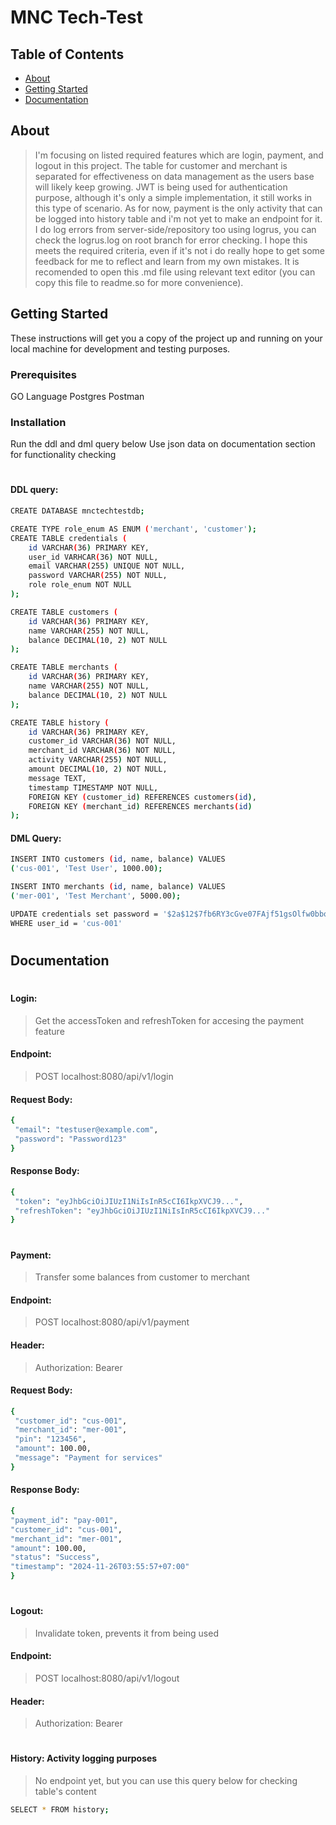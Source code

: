 # MNC Tech-Test

## Table of Contents

- [About](#about)
- [Getting Started](#getting-started)
- [Documentation](#documentation)

## About 

> I'm focusing on listed required features which are login, payment, and logout in this project. The table for customer and merchant is separated for effectiveness on data management as the users base will likely keep growing. JWT is being used for authentication purpose, although it's only a simple implementation, it still works in this type of scenario. As for now, payment is the only activity that can be logged into history table and i'm not yet to make an endpoint for it. I do log errors from server-side/repository too using logrus, you can check the logrus.log on root branch for error checking. I hope this meets the required criteria, even if it's not i do really hope to get some feedback for me to reflect and learn from my own mistakes. It is recomended to open this .md file using relevant text editor (you can copy this file to readme.so for more convenience).

## Getting Started 

These instructions will get you a copy of the project up and running on your local machine for development and testing purposes. 
### Prerequisites
GO Language
Postgres
Postman

### Installation
Run the ddl and dml query below
Use json data on documentation section for functionality checking
#
#### DDL query:
```sh
CREATE DATABASE mnctechtestdb;
```
```sh
CREATE TYPE role_enum AS ENUM ('merchant', 'customer');
CREATE TABLE credentials (
    id VARCHAR(36) PRIMARY KEY,
    user_id VARHCAR(36) NOT NULL,
    email VARCHAR(255) UNIQUE NOT NULL,
    password VARCHAR(255) NOT NULL,
    role role_enum NOT NULL
);
```
```sh
CREATE TABLE customers (
    id VARCHAR(36) PRIMARY KEY,
    name VARCHAR(255) NOT NULL,
    balance DECIMAL(10, 2) NOT NULL
);
```
```sh
CREATE TABLE merchants (
    id VARCHAR(36) PRIMARY KEY,
    name VARCHAR(255) NOT NULL,
    balance DECIMAL(10, 2) NOT NULL
);
```
```sh
CREATE TABLE history (
    id VARCHAR(36) PRIMARY KEY,
    customer_id VARCHAR(36) NOT NULL,
    merchant_id VARCHAR(36) NOT NULL,
    activity VARCHAR(255) NOT NULL,
    amount DECIMAL(10, 2) NOT NULL,
    message TEXT,
    timestamp TIMESTAMP NOT NULL,
    FOREIGN KEY (customer_id) REFERENCES customers(id),
    FOREIGN KEY (merchant_id) REFERENCES merchants(id)
);
```

#### DML Query:
```sh
INSERT INTO customers (id, name, balance) VALUES 
('cus-001', 'Test User', 1000.00);
```
```sh
INSERT INTO merchants (id, name, balance) VALUES 
('mer-001', 'Test Merchant', 5000.00);
```
```sh
UPDATE credentials set password = '$2a$12$7fb6RY3cGve07FAjf51gsOlfw0bbowS2JZ5WSCDmJKDtkwZ/JoOx6'
WHERE user_id = 'cus-001'
```
#
#
## Documentation
#
#### Login: 
> Get the accessToken and refreshToken for accesing the payment feature
#### Endpoint: 
> POST localhost:8080/api/v1/login
#### Request Body:
```sh
{
 "email": "testuser@example.com",
 "password": "Password123"
}
```
#### Response Body:
```sh
{
 "token": "eyJhbGciOiJIUzI1NiIsInR5cCI6IkpXVCJ9...",
 "refreshToken": "eyJhbGciOiJIUzI1NiIsInR5cCI6IkpXVCJ9..."
}
```
#
#
#### Payment: 
> Transfer some balances from customer to merchant
#### Endpoint: 
> POST localhost:8080/api/v1/payment
#### Header: 
> Authorization: Bearer <refreshToken>
#### Request Body:
```sh
{
 "customer_id": "cus-001",
 "merchant_id": "mer-001",
 "pin": "123456",
 "amount": 100.00,
 "message": "Payment for services"
}
```
#### Response Body:
```sh
{
"payment_id": "pay-001",
"customer_id": "cus-001",
"merchant_id": "mer-001",
"amount": 100.00,
"status": "Success",
"timestamp": "2024-11-26T03:55:57+07:00"
}
```
#
#
#### Logout: 
> Invalidate token, prevents it from being used
#### Endpoint: 
> POST localhost:8080/api/v1/logout
#### Header: 
> Authorization: Bearer <refreshToken>
#
#### History: Activity logging purposes
> No endpoint yet, but you can use this query below for checking table's content
```sh
SELECT * FROM history;
```


